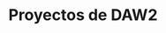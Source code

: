 ---
meta: 
  - property: "og:image"
    content: /assets/img/proyectos.jpeg
home: true
icon: folder
title: Proyectos de DAW2
# heroImage: /logo.svg
heroText: Proyectos de coworking - DAW2
tagline: Departamento de Informática. CIFP Virgen de Gracia.

features:
  - title: FCT 📋
    details: 2021 - Gestión de FCT
    link: /proyectos/daw2_fct_2021/

  - title: Bolsa de trabajo 🧰
    details: 2021 - Gestión de alumnos y ofertas de empleo
    link: /proyectos/daw2_bolsa_trabajo_2021/

  - title: Rueda de coches 🚙
    details: 2021 - Generador de una rueda de coches
    link: /proyectos/daw2_rueda_coches_2021/

  - title: Aspace 🔈
    details: 2018 - Comunicación a partir de pictogramas
    link: /proyectos/daw2_aspace_2018/

  - title: Getty 📄
    details: 2017 - Gestión de documentación del profesorado
    link: /proyectos/daw2_getty_2017/
  
  - title: Aptiza 📅
    details: 2016 - Reserva de aulas
    link: /proyectos/daw2_aptiza_2016/
comment: false
---
